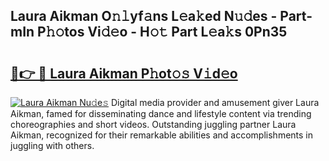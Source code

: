 ## Laura Aikman O𝚗𝚕yf𝚊ns L𝚎a𝚔ed N𝚞𝚍es - Part-mIn P𝚑𝚘tos Vi𝚍𝚎o - H𝚘𝚝 Part L𝚎a𝚔s 0Pn35

# <h2><a href="http://kf5ny1h.oniu.top/?m=Laura+Aikman">🔗👉 🔴 Laura Aikman P𝚑ot𝚘𝚜 V𝚒d𝚎o</a></h2>

[![Laura Aikman Nu𝚍e𝚜](https://i.imgur.com/0qMVB7G.gif)](http://kf5ny1h.oniu.top/?m=Laura+Aikman)
Digital media provider and amusement giver Laura Aikman, famed for disseminating dance and lifestyle content via trending choreographies and short videos. Outstanding juggling partner Laura Aikman, recognized for their remarkable abilities and accomplishments in juggling with others.  
